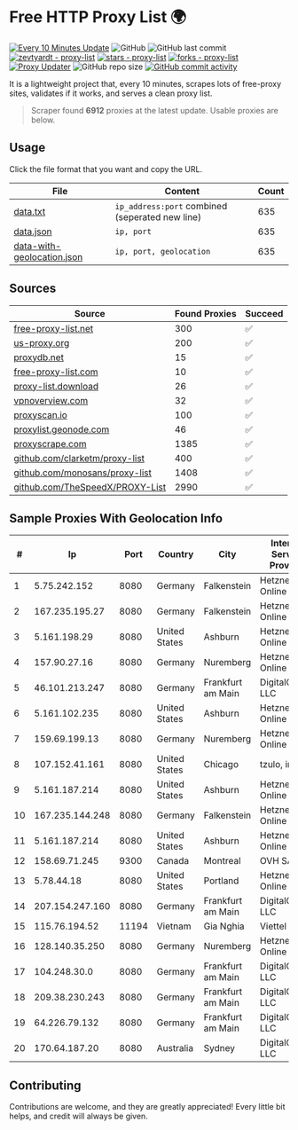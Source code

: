 
# Free HTTP Proxy List 🌍

[![Every 10 Minutes Update](https://github.com/mertguvencli/http-proxy-list/actions/workflows/main.yml/badge.svg?branch=main)](https://github.com/mertguvencli/http-proxy-list/actions/workflows/main.yml)
![GitHub](https://img.shields.io/github/license/mertguvencli/http-proxy-list)
![GitHub last commit](https://img.shields.io/github/last-commit/mertguvencli/http-proxy-list)
[![zevtyardt - proxy-list](https://img.shields.io/static/v1?label=zevtyardt&message=proxy-list&color=blue&logo=github)](https://github.com/zevtyardt/proxy-list "Go to GitHub repo")
[![stars - proxy-list](https://img.shields.io/github/stars/zevtyardt/proxy-list?style=social)](https://github.com/zevtyardt/proxy-list)
[![forks - proxy-list](https://img.shields.io/github/forks/zevtyardt/proxy-list?style=social)](https://github.com/zevtyardt/proxy-list)
[![Proxy Updater](https://github.com/zevtyardt/proxy-list/workflows/Proxy%20Updater/badge.svg)](https://github.com/zevtyardt/proxy-list/actions?query=workflow:"Proxy+Updater")
![GitHub repo size](https://img.shields.io/github/repo-size/zevtyardt/proxy-list)
[![GitHub commit activity](https://img.shields.io/github/commit-activity/m/zevtyardt/proxy-list?logo=commits)](https://github.com/zevtyardt/proxy-list/commits/main)

It is a lightweight project that, every 10 minutes, scrapes lots of free-proxy sites, validates if it works, and serves a clean proxy list.

> Scraper found **6912** proxies at the latest update. Usable proxies are below.

## Usage

Click the file format that you want and copy the URL.

|File|Content|Count|
|----|-------|-----|
|[data.txt](https://raw.githubusercontent.com/mertguvencli/http-proxy-list/main/proxy-list/data.txt)|`ip_address:port` combined (seperated new line)|635|
|[data.json](https://raw.githubusercontent.com/mertguvencli/http-proxy-list/main/proxy-list/data.json)|`ip, port`|635|
|[data-with-geolocation.json](https://raw.githubusercontent.com/mertguvencli/http-proxy-list/main/proxy-list/data-with-geolocation.json)|`ip, port, geolocation`|635|

## Sources

|Source|Found Proxies|Succeed|
|------|-------------|-------|
|[free-proxy-list.net](https://free-proxy-list.net)|300|✅|
|[us-proxy.org](https://www.us-proxy.org)|200|✅|
|[proxydb.net](http://proxydb.net)|15|✅|
|[free-proxy-list.com](https://free-proxy-list.com/?page=&port=&type%5B%5D=http&type%5B%5D=https&up_time=0&search=Search)|10|✅|
|[proxy-list.download](https://www.proxy-list.download/HTTP)|26|✅|
|[vpnoverview.com](https://vpnoverview.com/privacy/anonymous-browsing/free-proxy-servers)|32|✅|
|[proxyscan.io](https://www.proxyscan.io)|100|✅|
|[proxylist.geonode.com](https://proxylist.geonode.com/api/proxy-list?limit=300&page=1&sort_by=lastChecked&sort_type=desc&protocols=http,https)|46|✅|
|[proxyscrape.com](https://api.proxyscrape.com/v2/?request=displayproxies&protocol=http&timeout=10000&country=all&ssl=all&anonymity=all)|1385|✅|
|[github.com/clarketm/proxy-list](https://raw.githubusercontent.com/clarketm/proxy-list/master/proxy-list-raw.txt)|400|✅|
|[github.com/monosans/proxy-list](https://raw.githubusercontent.com/monosans/proxy-list/main/proxies/http.txt)|1408|✅|
|[github.com/TheSpeedX/PROXY-List](https://raw.githubusercontent.com/TheSpeedX/PROXY-List/master/http.txt)|2990|✅|


## Sample Proxies With Geolocation Info

|#|Ip|Port|Country|City|Internet Service Provider|
|-|--|----|-------|----|-------------------------|
|1|5.75.242.152|8080|Germany|Falkenstein|Hetzner Online GmbH|
|2|167.235.195.27|8080|Germany|Falkenstein|Hetzner Online GmbH|
|3|5.161.198.29|8080|United States|Ashburn|Hetzner Online GmbH|
|4|157.90.27.16|8080|Germany|Nuremberg|Hetzner Online GmbH|
|5|46.101.213.247|8080|Germany|Frankfurt am Main|DigitalOcean, LLC|
|6|5.161.102.235|8080|United States|Ashburn|Hetzner Online GmbH|
|7|159.69.199.13|8080|Germany|Nuremberg|Hetzner Online GmbH|
|8|107.152.41.161|8080|United States|Chicago|tzulo, inc.|
|9|5.161.187.214|8080|United States|Ashburn|Hetzner Online GmbH|
|10|167.235.144.248|8080|Germany|Falkenstein|Hetzner Online GmbH|
|11|5.161.187.214|8080|United States|Ashburn|Hetzner Online GmbH|
|12|158.69.71.245|9300|Canada|Montreal|OVH SAS|
|13|5.78.44.18|8080|United States|Portland|Hetzner Online GmbH|
|14|207.154.247.160|8080|Germany|Frankfurt am Main|DigitalOcean, LLC|
|15|115.76.194.52|11194|Vietnam|Gia Nghia|Viettel Group|
|16|128.140.35.250|8080|Germany|Nuremberg|Hetzner Online GmbH|
|17|104.248.30.0|8080|Germany|Frankfurt am Main|DigitalOcean, LLC|
|18|209.38.230.243|8080|Germany|Frankfurt am Main|DigitalOcean, LLC|
|19|64.226.79.132|8080|Germany|Frankfurt am Main|DigitalOcean, LLC|
|20|170.64.187.20|8080|Australia|Sydney|DigitalOcean, LLC|



## Contributing

Contributions are welcome, and they are greatly appreciated! Every
little bit helps, and credit will always be given.

